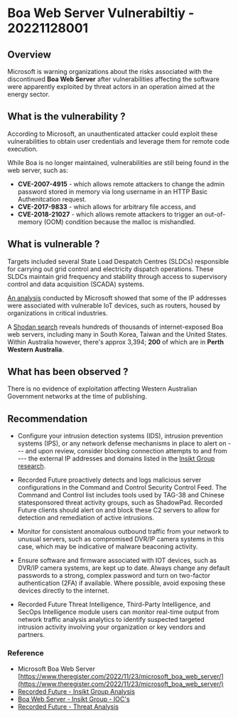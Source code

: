 # Boa Web Server Vulnerabiltiy - 20221128001

## Overview

Microsoft is warning organizations about the risks associated with the discontinued **Boa Web Server** after vulnerabilities affecting the software were apparently exploited by threat actors in an operation aimed at the energy sector.

## What is the vulnerability ?

According to Microsoft, an unauthenticated attacker could exploit these vulnerabilities to obtain user credentials and leverage them for remote code execution.

While Boa is no longer maintained, vulnerabilities are still being found in the web server, such as:

- **CVE-2007-4915** - which allows remote attackers to change the admin password stored in memory via long username in an HTTP Basic Authenitcation request.
- **CVE-2017-9833** - which allows for arbitrary file access, and
- **CVE-2018-21027** - which allows remote attackers to trigger an out-of-memory (OOM) condition because the malloc is mishandled.

## What is vulnerable ?

Targets included several State Load Despatch Centres (SLDCs) responsible for carrying out grid control and electricity dispatch operations. These SLDCs maintain grid frequency and stability through access to supervisory control and data acquisition (SCADA) systems.

[An analysis](https://www.microsoft.com/en-us/security/blog/2022/11/22/vulnerable-sdk-components-lead-to-supply-chain-risks-in-iot-and-ot-environments/) conducted by Microsoft showed that some of the IP addresses were associated with vulnerable IoT devices, such as routers, housed by organizations in critical industries.

A [Shodan search](https://www.shodan.io/search?query=product%3A%22Boa+Web+Server%22) reveals hundreds of thousands of internet-exposed Boa web servers, including many in South Korea, Taiwan and the United States. Within Australia however, there's approx 3,394; **200** of which are in **Perth Western Australia**.

## What has been observed ?

There is no evidence of exploitation affecting Western Australian Government networks at the time of publishing.

## Recommendation

- Configure your intrusion detection systems (IDS), intrusion prevention systems (IPS), or any network defense mechanisms in place to alert on --- and upon review, consider blocking connection attempts to and from --- the external IP addresses and domains listed in the [Insikt Group research](https://github.com/Insikt-Group/Research/blob/master/Continued%20Targeting%20of%20Indian%20Power%20Grid%20Assets%20by%20China%20State-Sponsored%20Activity%20Group/TAG-38%20Indicators.csv).

- Recorded Future proactively detects and logs malicious server configurations in the Command and Control Security Control Feed. The Command and Control list includes tools used by TAG-38 and Chinese statesponsored threat activity groups, such as ShadowPad. Recorded Future clients should alert on and block these C2 servers to allow for detection and remediation of active intrusions.

- Monitor for consistent anomalous outbound traffic from your network to unusual servers, such as compromised DVR/IP camera systems in this case, which may be indicative of malware beaconing activity.

- Ensure software and firmware associated with IOT devices, such as DVR/IP camera systems, are kept up to date. Always change any default passwords to a strong, complex password and turn on two-factor authentication (2FA) if available. Where possible, avoid exposing these devices directly to the internet.

- Recorded Future Threat Intelligence, Third-Party Intelligence, and SecOps Intelligence module users can monitor real-time output from network traffic analysis analytics to identify suspected targeted intrusion activity involving your organization or key vendors and partners.

### Reference

- Microsoft Boa Web Server [https://www.theregister.com/2022/11/23/microsoft_boa_web_server/](https://www.theregister.com/2022/11/23/microsoft_boa_web_server/)
- [Recorded Future - Insikt Group Analysis](https://www.recordedfuture.com/continued-targeting-of-indian-power-grid-assets?__hstc=156209188.65c2d309abc7befc704e210a65154bf8.1666196607997.1666196607997.1666196607997.1&__hssc=156209188.1.1666196607998&__hsfp=2445685111)
- [Boa Web Server - Insikt Group - IOC's](https://github.com/Insikt-Group/Research/blob/master/Continued%20Targeting%20of%20Indian%20Power%20Grid%20Assets%20by%20China%20State-Sponsored%20Activity%20Group/TAG-38%20Indicators.csv)
- [Recorded Future - Threat Analysis](https://go.recordedfuture.com/hubfs/reports/ta-2022-0406.pdf)
